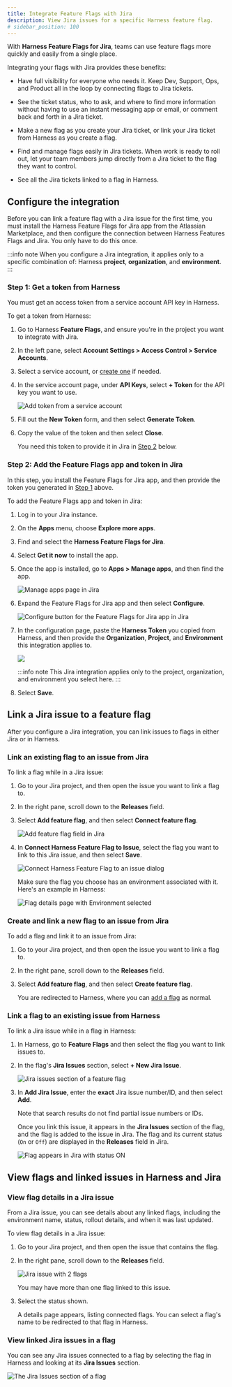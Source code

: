 ```yaml
---
title: Integrate Feature Flags with Jira
description: View Jira issues for a specific Harness feature flag.
# sidebar_position: 100
---
```


With **Harness Feature Flags for Jira**, teams can use feature flags more quickly and easily from a single place.

Integrating your flags with Jira provides these benefits:

- Have full visibility for everyone who needs it. Keep Dev, Support, Ops, and Product all in the loop by connecting flags to Jira tickets. 

- See the ticket status, who to ask, and where to find more information without having to use an instant messaging app or email, or comment back and forth in a Jira ticket.

- Make a new flag as you create your Jira ticket, or link your Jira ticket from Harness as you create a flag. 

- Find and manage flags easily in Jira tickets. When work is ready to roll out, let your team members jump directly from a Jira ticket to the flag they want to control.

- See all the Jira tickets linked to a flag in Harness.

## Configure the integration

Before you can link a feature flag with a Jira issue for the first time, you must install the Harness Feature Flags for Jira app from the Atlassian Marketplace, and then configure the connection between Harness Features Flags and Jira. You only have to do this once. 

:::info note
When you configure a Jira integration, it applies only to a specific combination of: Harness **project**, **organization**, and **environment**.
:::

### Step 1: Get a token from Harness

You must get an access token from a service account API key in Harness.

To get a token from Harness:

1. Go to Harness **Feature Flags**, and ensure you're in the project you want to integrate with Jira.
1. In the left pane, select **Account Settings > Access Control > Service Accounts**.
1. Select a service account, or [create one](../../platform/User-Management/6-add-and-manage-service-account.md) if needed. 
1. In the service account page, under **API Keys**, select **+ Token** for the API key you want to use.

    ![Add token from a service account](./static/jira-add-token-from-service-account.png) 

1. Fill out the **New Token** form, and then select **Generate Token**.

1. Copy the value of the token and then select **Close**.

    You need this token to provide it in Jira in [Step 2](#step-2-add-the-feature-flags-app-in-jira) below.

### Step 2: Add the Feature Flags app and token in Jira

In this step, you install the Feature Flags for Jira app, and then provide the token you generated in [Step 1](#step-1-get-a-token-from-harness) above.

To add the Feature Flags app and token in Jira:

1. Log in to your Jira instance. 
1. On the **Apps** menu,  choose **Explore more apps**.
1. Find and select the **Harness Feature Flags for Jira**.
1. Select **Get it now** to install the app.
1. Once the app is installed, go to **Apps > Manage apps**, and then find the app.

    ![Manage apps page in Jira](./static/jira-config1-manage-apps.png)

1. Expand the Feature Flags for Jira app and then select **Configure**.

    ![Configure button for the Feature Flags for Jira app in Jira](./static/jira-config2-config-button.png)

1. In the configuration page, paste the **Harness Token** you copied from Harness, and then provide the **Organization**, **Project**, and **Environment** this integration applies to.

    ![](./static/jira-config3-ff-paste-token.png) 

    :::info note
    This Jira integration applies only to the project, organization, and environment you select here.
    :::

1. Select **Save**.

## Link a Jira issue to a feature flag

After you configure a Jira integration, you can link issues to flags in either Jira or in Harness.

### Link an existing flag to an issue from Jira

To link a flag while in a Jira issue: 
 
1. Go to your Jira project, and then open the issue you want to link a flag to.
1. In the right pane, scroll down to the **Releases** field. 
1. Select **Add feature flag**, and then select **Connect feature flag**.

    ![Add feature flag field in Jira](./static/jira-connectff-in-jira1.png)

1. In **Connect Harness Feature Flag to Issue**, select the flag you want to link to this Jira issue, and then select **Save**. 
    
    ![Connect Harness Feature Flag to an issue dialog](./static/jira-connectff-in-jira2.png)

    Make sure the flag you choose has an environment associated with it. Here's an example in Harness: 

    ![Flag details page with Environment selected](./static/jira-flag-environment-dropdown.png)

### Create and link a new flag to an issue from Jira

To add a flag and link it to an issue from Jira:

1. Go to your Jira project, and then open the issue you want to link a flag to.
1. In the right pane, scroll down to the **Releases** field. 
1. Select **Add feature flag**, and then select **Create feature flag**.

    You are redirected to Harness, where you can [add a flag](/docs/feature-flags/ff-using-flags/ff-creating-flag/create-a-feature-flag) as normal.


### Link a flag to an existing issue from Harness

To link a Jira issue while in a flag in Harness:

1. In Harness, go to **Feature Flags** and then select the flag you want to link issues to.
1. In the flag's **Jira Issues** section, select **+ New Jira Issue**.

    ![Jira issues section of a feature flag](./static/jira-ff-with-jira-list.png)

1. In **Add Jira Issue**, enter the **exact** Jira issue number/ID, and then select **Add**.

    Note that search results do not find partial issue numbers or IDs.

    Once you link this issue, it appears in the **Jira Issues** section of the flag, and the flag is added to the issue in Jira. The flag and its current status (`On` or `Off`) are displayed in the **Releases** field in Jira.

    ![Flag appears in Jira with status ON](./static/jira-newflag-in-jira.png)


## View flags and linked issues in Harness and Jira

### View flag details in a Jira issue

From a Jira issue, you can see details about any linked flags, including the environment name, status, rollout details, and when it was last updated.

To view flag details in a Jira issue:

1. Go to your Jira project, and then open the issue that contains the flag.
3. In the right pane, scroll down to the **Releases** field.

    ![Jira issue with 2 flags](./static/jira-flag-status-2flags.png)

    You may have more than one flag linked to this issue. 

4. Select the status shown.

    A details page appears, listing connected flags. You can select a flag's name to be redirected to that flag in Harness.

### View linked Jira issues in a flag

You can see any Jira issues connected to a flag by selecting the flag in Harness and looking at its **Jira Issues** section.

![The Jira Issues section of a flag](./static/jira-flag-issues-section.png)


